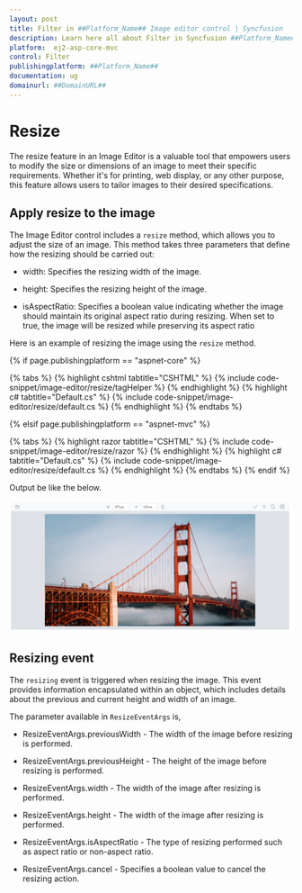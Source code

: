 ```yaml
---
layout: post
title: Filter in ##Platform_Name## Image editor control | Syncfusion
description: Learn here all about Filter in Syncfusion ##Platform_Name## Image editor control of Syncfusion Essential JS 2 and more.
platform:  ej2-asp-core-mvc
control: Filter 
publishingplatform: ##Platform_Name##
documentation: ug
domainurl: ##DomainURL##
---
```


# Resize

The resize feature in an Image Editor is a valuable tool that empowers users to modify the size or dimensions of an image to meet their specific requirements. Whether it's for printing, web display, or any other purpose, this feature allows users to tailor images to their desired specifications.

## Apply resize to the image 

The Image Editor control includes a `resize` method, which allows you to adjust the size of an image. This method takes three parameters that define how the resizing should be carried out:

* width: Specifies the resizing width of the image.

* height: Specifies the resizing height of the image.

* isAspectRatio: Specifies a boolean value indicating whether the image should maintain its original aspect ratio during resizing. When set to true, the image will be resized while preserving its aspect ratio 

Here is an example of resizing the image using the `resize` method. 

{% if page.publishingplatform == "aspnet-core" %}

{% tabs %}
{% highlight cshtml tabtitle="CSHTML" %}
{% include code-snippet/image-editor/resize/tagHelper %}
{% endhighlight %}
{% highlight c# tabtitle="Default.cs" %}
{% include code-snippet/image-editor/resize/default.cs %}
{% endhighlight %}
{% endtabs %}

{% elsif page.publishingplatform == "aspnet-mvc" %}

{% tabs %}
{% highlight razor tabtitle="CSHTML" %}
{% include code-snippet/image-editor/resize/razor %}
{% endhighlight %}
{% highlight c# tabtitle="Default.cs" %}
{% include code-snippet/image-editor/resize/default.cs %}
{% endhighlight %}
{% endtabs %}
{% endif %}

Output be like the below.

![ImageEditor Sample](images/image-editor-resize.png)

## Resizing event

The `resizing` event is triggered when resizing the image. This event provides information encapsulated within an object, which includes details about the previous and current height and width of an image.

The parameter available in `ResizeEventArgs` is,

* ResizeEventArgs.previousWidth - The width of the image before resizing is performed.

* ResizeEventArgs.previousHeight - The height of the image before resizing is performed.

* ResizeEventArgs.width - The width of the image after resizing is performed.

* ResizeEventArgs.height - The width of the image after resizing is performed.

* ResizeEventArgs.isAspectRatio - The type of resizing performed such as aspect ratio or non-aspect ratio.

* ResizeEventArgs.cancel - Specifies a boolean value to cancel the resizing action.  